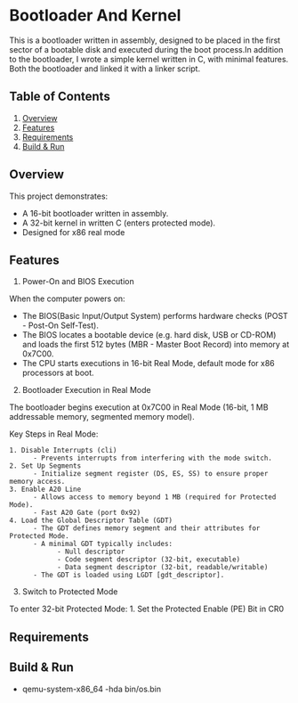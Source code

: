 # Bootloader And Kernel

This is a bootloader written in assembly, designed to be placed in the first sector of a bootable disk and executed during the boot process.In addition to the bootloader, I wrote a simple kernel written in C, with minimal features. Both the bootloader and  linked it with a linker script. 

## Table of Contents
1. [Overview](#overview)
2. [Features](#requirements)
3. [Requirements](#requirements)
4. [Build & Run](#build_&_run)

## Overview

This project demonstrates:
- A 16-bit bootloader written in assembly.
- A 32-bit kernel in written C (enters protected mode).
- Designed for x86 real mode

## Features

1. Power-On and BIOS Execution

When the computer powers on:
  - The BIOS(Basic Input/Output System) performs hardware checks (POST - Post-On Self-Test).
  - The BIOS locates a bootable device (e.g. hard disk, USB or CD-ROM) and loads the first 512 bytes (MBR - Master Boot Record) into memory at 0x7C00.
  - The CPU starts executions in 16-bit Real Mode, default mode for x86 processors at boot.

2. Bootloader Execution in Real Mode

The bootloader begins execution at 0x7C00 in Real Mode (16-bit, 1 MB addressable memory, segmented memory model).

Key Steps in Real Mode:

    1. Disable Interrupts (cli)
          - Prevents interrupts from interfering with the mode switch.    
    2. Set Up Segments
          - Initialize segment register (DS, ES, SS) to ensure proper memory access.
    3. Enable A20 Line
          - Allows access to memory beyond 1 MB (required for Protected Mode).
          - Fast A20 Gate (port 0x92)
    4. Load the Global Descriptor Table (GDT)
          - The GDT defines memory segment and their attributes for Protected Mode.
          - A minimal GDT typically includes:
                - Null descriptor
                - Code segment descriptor (32-bit, executable)
                - Data segment descriptor (32-bit, readable/writable)
          - The GDT is loaded using LGDT [gdt_descriptor].

3. Switch to Protected Mode

To enter 32-bit Protected Mode:
    1. Set the Protected Enable (PE) Bit in CR0

## Requirements

## Build & Run
- qemu-system-x86_64 -hda bin/os.bin 
